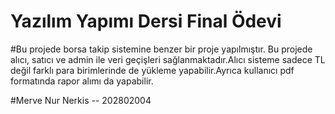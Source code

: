 
# Yazılım Yapımı Dersi Final Ödevi

#Bu projede borsa takip sistemine benzer bir proje yapılmıştır. Bu projede alıcı, satıcı ve admin ile veri geçişleri sağlanmaktadır.Alıcı sisteme sadece TL değil farklı para birimlerinde de yükleme yapabilir.Ayrıca kullanıcı pdf formatında rapor alımı da yapabilir.

#Merve Nur Nerkis -- 202802004
